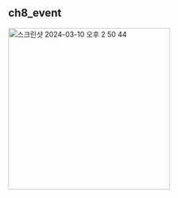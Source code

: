 ch8_event
---
<img width="325" alt="스크린샷 2024-03-10 오후 2 50 44" src="https://github.com/HamBeomJoon/Android-Study/assets/37996727/e57df616-aefa-434a-ad1b-3c2ed1e805df">
